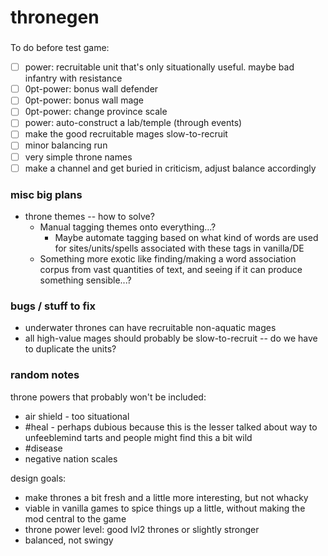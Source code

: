 # thronegen

###

To do before test game:
- [ ] power: recruitable unit that's only situationally useful. maybe bad infantry with resistance
- [ ] 0pt-power: bonus wall defender
- [ ] 0pt-power: bonus wall mage
- [ ] 0pt-power: change province scale
- [ ] power: auto-construct a lab/temple (through events)
- [ ] make the good recruitable mages slow-to-recruit
- [ ] minor balancing run
- [ ] very simple throne names
- [ ] make a channel and get buried in criticism, adjust balance accordingly

### misc big plans
* throne themes -- how to solve?
  * Manual tagging themes onto everything...?
    * Maybe automate tagging based on what kind of words are used for sites/units/spells associated with these tags in vanilla/DE
  * Something more exotic like finding/making a word association corpus from vast quantities of text, and seeing if it can produce something sensible...?

### bugs / stuff to fix
* underwater thrones can have recruitable non-aquatic mages
* all high-value mages should probably be slow-to-recruit -- do we have to duplicate the units?

### random notes

throne powers that probably won't be included:
  * air shield - too situational
  * #heal - perhaps dubious because this is the lesser talked about way to unfeeblemind tarts and people might find this a bit wild
  * #disease
  * negative nation scales

design goals:
* make thrones a bit fresh and a little more interesting, but not whacky
* viable in vanilla games to spice things up a little, without making the mod central to the game
* throne power level: good lvl2 thrones or slightly stronger
* balanced, not swingy
